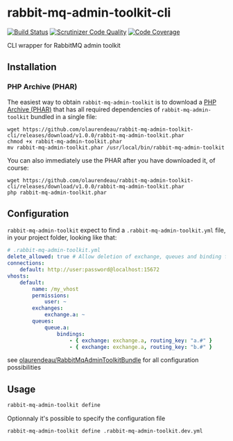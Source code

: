 # rabbit-mq-admin-toolkit-cli

[![Build Status](https://travis-ci.org/olaurendeau/rabbit-mq-admin-toolkit-cli.svg?branch=master)](https://travis-ci.org/olaurendeau/rabbit-mq-admin-toolkit-cli)
[![Scrutinizer Code Quality](https://scrutinizer-ci.com/g/olaurendeau/rabbit-mq-admin-toolkit-cli/badges/quality-score.png?b=master)](https://scrutinizer-ci.com/g/olaurendeau/rabbit-mq-admin-toolkit-cli/?branch=master)
[![Code Coverage](https://scrutinizer-ci.com/g/olaurendeau/rabbit-mq-admin-toolkit-cli/badges/coverage.png?b=master)](https://scrutinizer-ci.com/g/olaurendeau/rabbit-mq-admin-toolkit-cli/?branch=master)

CLI wrapper for RabbitMQ admin toolkit

## Installation

### PHP Archive (PHAR)

The easiest way to obtain `rabbit-mq-admin-toolkit` is to download a [PHP Archive (PHAR)](http://php.net/phar) that has all required dependencies of `rabbit-mq-admin-toolkit` bundled in a single file:

    wget https://github.com/olaurendeau/rabbit-mq-admin-toolkit-cli/releases/download/v1.0.0/rabbit-mq-admin-toolkit.phar
    chmod +x rabbit-mq-admin-toolkit.phar
    mv rabbit-mq-admin-toolkit.phar /usr/local/bin/rabbit-mq-admin-toolkit

You can also immediately use the PHAR after you have downloaded it, of course:

    wget https://github.com/olaurendeau/rabbit-mq-admin-toolkit-cli/releases/download/v1.0.0/rabbit-mq-admin-toolkit.phar
    php rabbit-mq-admin-toolkit.phar
    
## Configuration

`rabbit-mq-admin-toolkit` expect to find a `.rabbit-mq-admin-toolkit.yml` file, in your project folder, looking like that:

```yml
# .rabbit-mq-admin-toolkit.yml
delete_allowed: true # Allow deletion of exchange, queues and binding for updating configuration. Shouldn't be enabled in production
connections:
    default: http://user:password@localhost:15672
vhosts:
    default:
        name: /my_vhost
        permissions:
            user: ~
        exchanges:
            exchange.a: ~
        queues:
            queue.a:
                bindings:
                    - { exchange: exchange.a, routing_key: "a.#" }
                    - { exchange: exchange.a, routing_key: "b.#" }
```

see [olaurendeau/RabbitMqAdminToolkitBundle](https://github.com/olaurendeau/RabbitMqAdminToolkitBundle) for all configuration possibilities

## Usage

```bash
rabbit-mq-admin-toolkit define
```

Optionnaly it's possible to specify the configuration file

```bash
rabbit-mq-admin-toolkit define .rabbit-mq-admin-toolkit.dev.yml
```
